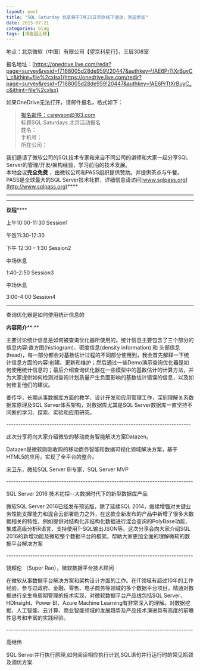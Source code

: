 ```yaml
---
layout: post
title: "SQL Saturday 北京将于7月25日举办线下活动，欢迎参加"
date: 2015-07-21
categories: blog
tags: [博客园迁移]
---
```


地点：北京微软（中国）有限公司【望京利星行】，三层308室

报名地址：[https://onedrive.live.com/redir?page=survey&resid=f7168005d28de959\!20447&authkey=\!AE6PrTtXrBuyC\_c&ithint=file%2cxlsx](https://onedrive.live.com/redir?page=survey&resid=f7168005d28de959!20447&authkey=!AE6PrTtXrBuyC_c&ithint=file%2cxlsx)

如果OneDrive无法打开，请邮件报名，格式如下：

> [报名邮件：careyson@163.com](mailto:careyson@163.com)   
> 标题SQL Saturdays 北京活动报名   
> 姓名：   
> 手机号：   
> 所在公司： 

我们邀请了微软公司的SQL技术专家和来自不同公司的讲师和大家一起分享SQL Server的管理/开发/架构经验，学习前沿的技术发展。   
本地会议**完全免费** ，由微软公司和PASS组织提供赞助。并提供茶点与午餐。   
PASS是全球最大的SQL Server技术社群，详细信息请访问[www.sqlpass.org](http://www.sqlpass.org)****

****

****

**议程******

上午10:00-11:30 Session1

午饭11:30-12:30

下午 12:30 – 1:30 Session2

中场休息

1:40-2:50 Session3

中场休息

3:00-4:00 Session4

****

查询优化器是如何使用统计信息的

**内容简介****:**

主要讨论统计信息是如何被查询优化器所使用的。统计信息主要包含了三个部分的信息内容:直方图\(histiogram\)、密度信息\(density information\) 和 头部信息\(head\)，每一部分都会对基数估计过程的不同部分使用到，我会首先解释一下统计信息方面的内容:创建、更新和维护；然后通过一些Demo演示查询优化器是如何使用统计信息的；最后介绍查询优化器在一些模型中的基数估计的计算方法，并为大家提供如何检测对查询计划质量产生负面影响的基数估计错误的信息，以及如何修复他们的建议。

姜传华，长期从事数据库方面的教学、设计开发和应用管理工作，深刻理解关系数据库原理及SQL Server体系架构，对数据库尤其是SQL Server数据库一直坚持不间断的学习、探索、实验和应用研究。 

\-----------------------------------------------------------------------------

此次分享将向大家介绍微软的移动商务智能解决方案Datazen。

Datazen是微软刚刚收购的移动商务智能和数据可视化领域解决方案，基于HTML5的应用，实现了全平台的整合。

宋卫东，微软SQL Server BI专家，SQL Server MVP

\------------------------------------------------------------------------------

SQL Server 2016 技术初探--大数据时代下的新型数据库产品

微软SQL Server 2016已经发布预览版，除了延续SQL 2014，继续增强对关键业务性能支撑能力和混合云部署能力之外，在这款全新发布的产品中新增了很多大数据相关的特性，例如提供对结构化非结构化数据进行混合查询的PolyBase功能、集成高级分析R语言、支持使用T-SQL输出JSON等。这次分享会向大家介绍SQL 2016的新增功能及微软整个数据平台的框架。帮助大家更加全面的理解微软的数据平台解决方案

\------------------------------------------------------------------------------

饶超伦 （Super Rao），微软数据平台技术顾问

在微软从事数据平台解决方案和架构设计方面的工作。在IT领域有超过10年的工作经验，参与过政府、金融、零售、电子商务等领域的多个数据平台项目。精通对数据进行全生命周期管理的技术实现，对微软数据平台产品线包括SQL Server、HDInsight、Power BI、Azure Machine Learning有非常深入的理解。对数据挖掘、人工智能、云计算、商业智能领域的发展趋势及产品技术演进具有高度的前瞻性思考和丰富的实践经验。

\------------------------------------------------------------------------------

高继伟

SQL Server并行执行原理,如何阅读相应执行计划,SQL语句并行运行时的常见瓶颈及调优方案.
